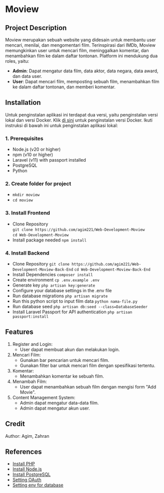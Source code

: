 # Moview

## Project Description

Moview merupakan sebuah website yang didesain untuk membantu user mencari, menilai, dan mengomentari film. Terinspirasi dari IMDb, Moview memungkinkan user untuk mencari film, meninggalkan komentar, dan menambahkan film ke dalam daftar tontonan. Platform ini mendukung dua roles, yaitu:

- **Admin**: Dapat mengatur data film, data aktor, data negara, data award, dan data user.
- **User**: Dapat mencari film, memposting sebuah film, menambahkan film ke dalam daftar tontonan, dan memberi komentar.

## Installation

Untuk penginstalan aplikasi ini terdapat dua versi, yaitu penginstalan versi lokal dan versi Docker. Klik [di sini](http://example.com) untuk penginstalan versi Docker. Ikuti instruksi di bawah ini untuk penginstalan aplikasi lokal:

### 1. Prerequisites

- Node.js (v20 or higher)
- npm (v10 or higher)
- Laravel (v11) with passport installed
- PostgreSQL
- Python

### 2. Create folder for project

- `mkdir moview`
- `cd moview`

### 3. Install Frontend

- Clone Repository <br>
  `git clone https://github.com/agim221/Web-Development-Moview` <br>
  `cd Web-Development-Moview`
- Install package needed
  `npm install`

### 4. Install Backend

- Clone Repository
  `git clone https://github.com/agim221/Web-Development-Moview-Back-End`
  `cd Web-Development-Moview-Back-End`
- Install Dependencies
  `composer install`
- Create environment
  `cp .env.example .env`
- Generate key
  `php artisan key:generate`
- Configure your database settings in the .env file
- Run database migrations
  `php artisan migrate`
- Run this python script to input film data
  `python nama-file.py`
- Run database seed
  `php artisan db:seed --class=DatabaseSeeder`
- Install Laravel Passport for API authentication
  `php artisan passport:install`

## Features

1. Register and Login:
   - User dapat membuat akun dan melakukan login.
2. Mencari Film:
   - Gunakan bar pencarian untuk mencari film.
   - Gunakan filter bar untuk mencari film dengan spesifikasi tertentu.
3. Komentar:
   - Menambahkan komentar ke sebuah film.
4. Menambah Film:
   - User dapat menambahkan sebuah film dengan mengisi form "Add Movie".
5. Content Management System:
   - Admin dapat mengatur data-data film.
   - Admin dapat mengatur akun user.

## Credit

Author: Agim, Zahran

## References

- [Install PHP](https://youtu.be/n04w2SzGr_U?si=sjD0qlwKKgKink4t)
- [Install Node.js](https://youtu.be/06X51c6WHsQ?si=mkXpJFxfmcb-oBPo)
- [Install PostgreSQL](https://youtu.be/uN0AfifH1TA?si=EcvAHVogRiIm3UnZ)
- [Setting OAuth](https://youtu.be/r8sVXy7lSTM?si=DGc_rI0c2GrWHTHD)
- [Setting env for database](https://medium.com/@erlandmuchasaj/laravel-env-5fe7f88bd256)
